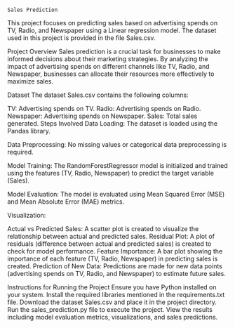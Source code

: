                                                                          Sales Prediction 
This project focuses on predicting sales based on advertising spends on TV, Radio, and Newspaper using a Linear regression  model. The dataset used in this project is provided in the file Sales.csv.

Project Overview
Sales prediction is a crucial task for businesses to make informed decisions about their marketing strategies. By analyzing the impact of advertising spends on different channels like TV, Radio, and Newspaper, businesses can allocate their resources more effectively to maximize sales.

Dataset
The dataset Sales.csv contains the following columns:

TV: Advertising spends on TV.
Radio: Advertising spends on Radio.
Newspaper: Advertising spends on Newspaper.
Sales: Total sales generated.
Steps Involved
Data Loading: The dataset is loaded using the Pandas library.

Data Preprocessing: No missing values or categorical data preprocessing is required.

Model Training: The RandomForestRegressor model is initialized and trained using the features (TV, Radio, Newspaper) to predict the target variable (Sales).

Model Evaluation: The model is evaluated using Mean Squared Error (MSE) and Mean Absolute Error (MAE) metrics.

Visualization:

Actual vs Predicted Sales: A scatter plot is created to visualize the relationship between actual and predicted sales.
Residual Plot: A plot of residuals (difference between actual and predicted sales) is created to check for model performance.
Feature Importance: A bar plot showing the importance of each feature (TV, Radio, Newspaper) in predicting sales is created.
Prediction of New Data: Predictions are made for new data points (advertising spends on TV, Radio, and Newspaper) to estimate future sales.

Instructions for Running the Project
Ensure you have Python installed on your system.
Install the required libraries mentioned in the requirements.txt file.
Download the dataset Sales.csv and place it in the project directory.
Run the sales_prediction.py file to execute the project.
View the results including model evaluation metrics, visualizations, and sales predictions.
